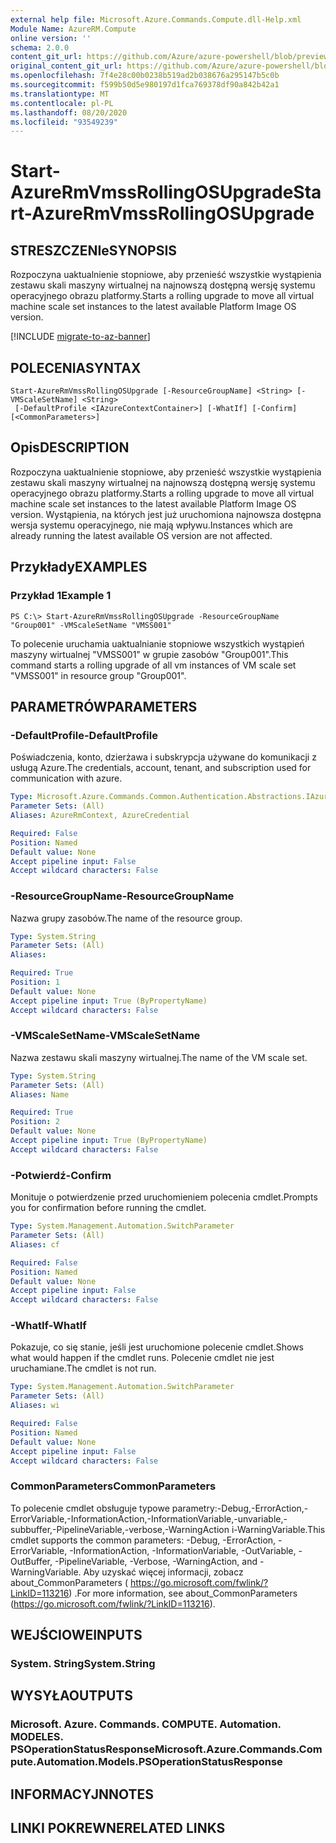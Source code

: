 ```yaml
---
external help file: Microsoft.Azure.Commands.Compute.dll-Help.xml
Module Name: AzureRM.Compute
online version: ''
schema: 2.0.0
content_git_url: https://github.com/Azure/azure-powershell/blob/preview/src/ResourceManager/Compute/Commands.Compute/help/Start-AzureRmVmssRollingOSUpgrade.md
original_content_git_url: https://github.com/Azure/azure-powershell/blob/preview/src/ResourceManager/Compute/Commands.Compute/help/Start-AzureRmVmssRollingOSUpgrade.md
ms.openlocfilehash: 7f4e28c00b0238b519ad2b038676a295147b5c0b
ms.sourcegitcommit: f599b50d5e980197d1fca769378df90a842b42a1
ms.translationtype: MT
ms.contentlocale: pl-PL
ms.lasthandoff: 08/20/2020
ms.locfileid: "93549239"
---
```

# <span data-ttu-id="fcb31-101">Start-AzureRmVmssRollingOSUpgrade</span><span class="sxs-lookup"><span data-stu-id="fcb31-101">Start-AzureRmVmssRollingOSUpgrade</span></span>

## <span data-ttu-id="fcb31-102">STRESZCZENIe</span><span class="sxs-lookup"><span data-stu-id="fcb31-102">SYNOPSIS</span></span>
<span data-ttu-id="fcb31-103">Rozpoczyna uaktualnienie stopniowe, aby przenieść wszystkie wystąpienia zestawu skali maszyny wirtualnej na najnowszą dostępną wersję systemu operacyjnego obrazu platformy.</span><span class="sxs-lookup"><span data-stu-id="fcb31-103">Starts a rolling upgrade to move all virtual machine scale set instances to the latest available Platform Image OS version.</span></span>

[!INCLUDE [migrate-to-az-banner](../../includes/migrate-to-az-banner.md)]

## <span data-ttu-id="fcb31-104">POLECENIA</span><span class="sxs-lookup"><span data-stu-id="fcb31-104">SYNTAX</span></span>

```
Start-AzureRmVmssRollingOSUpgrade [-ResourceGroupName] <String> [-VMScaleSetName] <String>
 [-DefaultProfile <IAzureContextContainer>] [-WhatIf] [-Confirm] [<CommonParameters>]
```

## <span data-ttu-id="fcb31-105">Opis</span><span class="sxs-lookup"><span data-stu-id="fcb31-105">DESCRIPTION</span></span>
<span data-ttu-id="fcb31-106">Rozpoczyna uaktualnienie stopniowe, aby przenieść wszystkie wystąpienia zestawu skali maszyny wirtualnej na najnowszą dostępną wersję systemu operacyjnego obrazu platformy.</span><span class="sxs-lookup"><span data-stu-id="fcb31-106">Starts a rolling upgrade to move all virtual machine scale set instances to the latest available Platform Image OS version.</span></span>
<span data-ttu-id="fcb31-107">Wystąpienia, na których jest już uruchomiona najnowsza dostępna wersja systemu operacyjnego, nie mają wpływu.</span><span class="sxs-lookup"><span data-stu-id="fcb31-107">Instances which are already running the latest available OS version are not affected.</span></span>

## <span data-ttu-id="fcb31-108">Przykłady</span><span class="sxs-lookup"><span data-stu-id="fcb31-108">EXAMPLES</span></span>

### <span data-ttu-id="fcb31-109">Przykład 1</span><span class="sxs-lookup"><span data-stu-id="fcb31-109">Example 1</span></span>
```
PS C:\> Start-AzureRmVmssRollingOSUpgrade -ResourceGroupName "Group001" -VMScaleSetName "VMSS001"
```

<span data-ttu-id="fcb31-110">To polecenie uruchamia uaktualnianie stopniowe wszystkich wystąpień maszyny wirtualnej "VMSS001" w grupie zasobów "Group001".</span><span class="sxs-lookup"><span data-stu-id="fcb31-110">This command starts a rolling upgrade of all vm instances of VM scale set "VMSS001" in resource group "Group001".</span></span>

## <span data-ttu-id="fcb31-111">PARAMETRÓW</span><span class="sxs-lookup"><span data-stu-id="fcb31-111">PARAMETERS</span></span>

### <span data-ttu-id="fcb31-112">-DefaultProfile</span><span class="sxs-lookup"><span data-stu-id="fcb31-112">-DefaultProfile</span></span>
<span data-ttu-id="fcb31-113">Poświadczenia, konto, dzierżawa i subskrypcja używane do komunikacji z usługą Azure.</span><span class="sxs-lookup"><span data-stu-id="fcb31-113">The credentials, account, tenant, and subscription used for communication with azure.</span></span>

```yaml
Type: Microsoft.Azure.Commands.Common.Authentication.Abstractions.IAzureContextContainer
Parameter Sets: (All)
Aliases: AzureRmContext, AzureCredential

Required: False
Position: Named
Default value: None
Accept pipeline input: False
Accept wildcard characters: False
```

### <span data-ttu-id="fcb31-114">-ResourceGroupName</span><span class="sxs-lookup"><span data-stu-id="fcb31-114">-ResourceGroupName</span></span>
<span data-ttu-id="fcb31-115">Nazwa grupy zasobów.</span><span class="sxs-lookup"><span data-stu-id="fcb31-115">The name of the resource group.</span></span>

```yaml
Type: System.String
Parameter Sets: (All)
Aliases: 

Required: True
Position: 1
Default value: None
Accept pipeline input: True (ByPropertyName)
Accept wildcard characters: False
```

### <span data-ttu-id="fcb31-116">-VMScaleSetName</span><span class="sxs-lookup"><span data-stu-id="fcb31-116">-VMScaleSetName</span></span>
<span data-ttu-id="fcb31-117">Nazwa zestawu skali maszyny wirtualnej.</span><span class="sxs-lookup"><span data-stu-id="fcb31-117">The name of the VM scale set.</span></span>

```yaml
Type: System.String
Parameter Sets: (All)
Aliases: Name

Required: True
Position: 2
Default value: None
Accept pipeline input: True (ByPropertyName)
Accept wildcard characters: False
```

### <span data-ttu-id="fcb31-118">-Potwierdź</span><span class="sxs-lookup"><span data-stu-id="fcb31-118">-Confirm</span></span>
<span data-ttu-id="fcb31-119">Monituje o potwierdzenie przed uruchomieniem polecenia cmdlet.</span><span class="sxs-lookup"><span data-stu-id="fcb31-119">Prompts you for confirmation before running the cmdlet.</span></span>

```yaml
Type: System.Management.Automation.SwitchParameter
Parameter Sets: (All)
Aliases: cf

Required: False
Position: Named
Default value: None
Accept pipeline input: False
Accept wildcard characters: False
```

### <span data-ttu-id="fcb31-120">-WhatIf</span><span class="sxs-lookup"><span data-stu-id="fcb31-120">-WhatIf</span></span>
<span data-ttu-id="fcb31-121">Pokazuje, co się stanie, jeśli jest uruchomione polecenie cmdlet.</span><span class="sxs-lookup"><span data-stu-id="fcb31-121">Shows what would happen if the cmdlet runs.</span></span>
<span data-ttu-id="fcb31-122">Polecenie cmdlet nie jest uruchamiane.</span><span class="sxs-lookup"><span data-stu-id="fcb31-122">The cmdlet is not run.</span></span>

```yaml
Type: System.Management.Automation.SwitchParameter
Parameter Sets: (All)
Aliases: wi

Required: False
Position: Named
Default value: None
Accept pipeline input: False
Accept wildcard characters: False
```

### <span data-ttu-id="fcb31-123">CommonParameters</span><span class="sxs-lookup"><span data-stu-id="fcb31-123">CommonParameters</span></span>
<span data-ttu-id="fcb31-124">To polecenie cmdlet obsługuje typowe parametry:-Debug,-ErrorAction,-ErrorVariable,-InformationAction,-InformationVariable,-unvariable,-subbuffer,-PipelineVariable,-verbose,-WarningAction i-WarningVariable.</span><span class="sxs-lookup"><span data-stu-id="fcb31-124">This cmdlet supports the common parameters: -Debug, -ErrorAction, -ErrorVariable, -InformationAction, -InformationVariable, -OutVariable, -OutBuffer, -PipelineVariable, -Verbose, -WarningAction, and -WarningVariable.</span></span> <span data-ttu-id="fcb31-125">Aby uzyskać więcej informacji, zobacz about_CommonParameters ( https://go.microsoft.com/fwlink/?LinkID=113216) .</span><span class="sxs-lookup"><span data-stu-id="fcb31-125">For more information, see about_CommonParameters (https://go.microsoft.com/fwlink/?LinkID=113216).</span></span>

## <span data-ttu-id="fcb31-126">WEJŚCIOWE</span><span class="sxs-lookup"><span data-stu-id="fcb31-126">INPUTS</span></span>

### <span data-ttu-id="fcb31-127">System. String</span><span class="sxs-lookup"><span data-stu-id="fcb31-127">System.String</span></span>

## <span data-ttu-id="fcb31-128">WYSYŁA</span><span class="sxs-lookup"><span data-stu-id="fcb31-128">OUTPUTS</span></span>

### <span data-ttu-id="fcb31-129">Microsoft. Azure. Commands. COMPUTE. Automation. MODELES. PSOperationStatusResponse</span><span class="sxs-lookup"><span data-stu-id="fcb31-129">Microsoft.Azure.Commands.Compute.Automation.Models.PSOperationStatusResponse</span></span>

## <span data-ttu-id="fcb31-130">INFORMACYJN</span><span class="sxs-lookup"><span data-stu-id="fcb31-130">NOTES</span></span>

## <span data-ttu-id="fcb31-131">LINKI POKREWNE</span><span class="sxs-lookup"><span data-stu-id="fcb31-131">RELATED LINKS</span></span>

